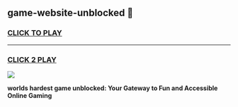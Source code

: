 
## game-website-unblocked 👋
<h3>
<a href="https://premium.freeplayer.one?title=game-website-unblocked&ref=14F">CLICK TO PLAY</a></h3>
<hr>

<h3>
<a href="https://premium.freeplayer.one?title=game-website-unblocked&ref=14F">CLICK 2 PLAY</a>
  
</h3>

<a href="https://premium.freeplayer.one?title=game-website-unblocked&ref=12F/"><img src="https://clearcache.store/games.png"></a>


**worlds hardest game unblocked: Your Gateway to Fun and Accessible Online Gaming**
